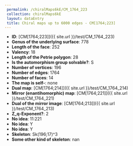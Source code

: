 ```yaml
--- 
 permalink: /chiralMaps6kE/CM_1764_223 
 collection: chiralMaps6kE
 layout: dataEntry
 title: Chiral maps up to 6000 edges - CM[1764;223]
---
```


- **ID**: [CM[1764;223]]({{ site.url }}/test/CM_1764_223)
- **Genus of the underlying surface**: 778
- **Length of the face**: 252
- **Valency**: 18
- **Length of the Petrie polygon**: 28
- **Is the automorphism group solvable?**: S
- **Number of vertices**: 196
- **Number of edges**: 1764
- **Number of faces**: 14
- **The map is self-**: none
- **Dual map**: [CM[1764;214]]({{ site.url }}/test/CM_1764_214)
- **Mirror (enantihomorphic) map**: [CM[1764;221]]({{ site.url }}/test/CM_1764_221)
- **Dual of the mirror image**: [CM[1764;213]]({{ site.url }}/test/CM_1764_213)
- **Z_q-Exponent?**: 2
- **No idea**:  11:221
- **No idea**: Y
- **No idea**: Y
- **Skeleton**: Sk(196;17)^3
- **Some other kind of skeleton**: nan
